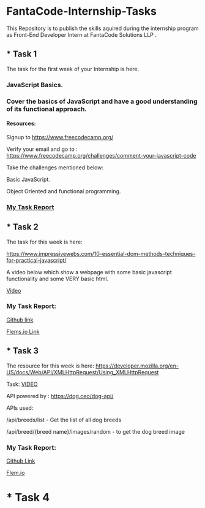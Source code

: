 # FantaCode-Internship-Tasks
This Repository is to publish the skills aquired during the internship program as Front-End Developer Intern at FantaCode Solutions LLP .


## * Task 1

The task for the first week of your Internship is here.

### JavaScript Basics.
### Cover the basics of JavaScript and have a good understanding of its functional approach.


#### Resources:

Signup to https://www.freecodecamp.org/


Verify your email and go to :  https://www.freecodecamp.org/challenges/comment-your-javascript-code


Take the challenges mentioned below:


Basic JavaScript.


Object Oriented and functional programming.


### [My Task Report](https://www.freecodecamp.org/tpmabdulkareem)


## * Task 2

The task for this week is here:

https://www.impressivewebs.com/10-essential-dom-methods-techniques-for-practical-javascript/ 

A video below which show a webpage with some basic javascript functionality and some VERY basic html.

[Video](https://youtu.be/f9_MKYKJ6CA)

### My Task Report:
[Github link](https://github.com/tpmabdulkareem/vanilaJavascript)

[Flems.io Link](https://goo.gl/1HaxH7)


## * Task 3

The resource for this week is here:
https://developer.mozilla.org/en-US/docs/Web/API/XMLHttpRequest/Using_XMLHttpRequest

Task: [VIDEO](https://youtu.be/QsryIgvMjas)

API powered by : https://dog.ceo/dog-api/


APIs used:

/api/breeds/list - Get the list of all dog breeds

/api/breed/{breed name}/images/random - to get the dog breed image

### My Task Report:

 [Github Link](https://github.com/tpmabdulkareem/vanilaJavascript)

 [Flem.io](https://goo.gl/4Y4PHh)
 
 
 # * Task 4





